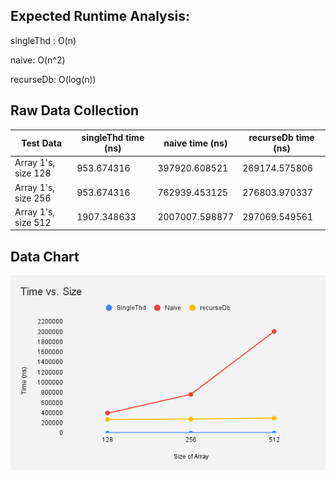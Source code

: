 ## Expected Runtime Analysis:
singleThd : O(n)

naive: O(n^2)

recurseDb: O(log(n))

## Raw Data Collection

| Test Data | singleThd time (ns) | naive time (ns) | recurseDb time (ns) |
|-----------|---------------------|-----------------|---------------------|
| Array 1's, size 128 | 953.674316 | 397920.608521 | 269174.575806 |
| Array 1's, size 256 | 953.674316 | 762939.453125 | 276803.970337 |
| Array 1's, size 512 | 1907.348633 | 2007007.598877 | 297069.549561 |

## Data Chart

![ScalingDataChart.png](https://github.com/SmithCollege/a3-scan-prefix-sum-rakurosawa/blob/5a8c2e84f30de1b6655ead1445f193200f22ec99/ScalingDataChart.png)
